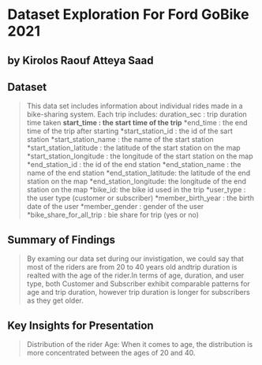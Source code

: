 # Dataset Exploration For Ford GoBike 2021
## by Kirolos Raouf Atteya Saad


## Dataset

> This data set includes information about individual rides made in a bike-sharing system.
Each trip includes:
>duration_sec : trip duration time taken
**start_time : the start time of the trip**
*end_time : the end time of the trip after starting
*start_station_id : the id of the sart station
*start_station_name : the name of the start station
*start_station_latitude : the latitude of the start station on the map
*start_station_longitude : the longitude of the start station on the map
*end_station_id : the id of the end station
*end_station_name : the name of the end station
*end_station_latitude: the latitude of the end station on the map
*end_station_longitude: the longitude of the end station on the map
*bike_id: the bike id used in the trip
*user_type : the user type (customer or subscriber)
*member_birth_year : the birth date of the user
*member_gender : gender of the user
*bike_share_for_all_trip : bie share for trip (yes or no)

## Summary of Findings

> By examing our data set during our invistigation, we could say that most of the riders are from 20 to 40 years old andtrip duration is realted with the age of the rider.In terms of age, duration, and user type, both Customer and Subscriber exhibit comparable patterns for age and trip duration, however trip duration is longer for subscribers as they get older.

## Key Insights for Presentation

> Distribution of the rider Age: When it comes to age, the distribution is more concentrated between the ages of 20 and 40.
